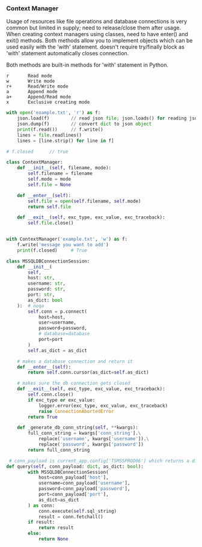 ### Context Manager

Usage of resources like file operations and database connections is very common but limited in supply; need to release/close them after usage. When creating context
managers using classes, need to have enter() and exit() methods. Both methods allow you to implement objects which can be used easily with the 'with' statement. doesn't require try/finally block as 'with' statement automatically closes connection.

Both methods are built-in methods for 'with' statement in Python.

```
r       Read mode
w       Write mode
r+      Read/Write mode
a       Append mode
a+      Append/Read mode
x       Exclusive creating mode
```

```python
with open('example.txt', 'r') as f:
    json.load(f)        // read json file; json.loads() for reading json string
    json.dump(f)        // convert dict to json object
    print(f.read())     // f.write()
    lines = file.readlines()
    lines = [line.strip() for line in f]

# f.closed      // true
```

```python
class ContextManager:
    def __init__(self, filename, mode):
        self.filename = filename
        self.mode = mode
        self.file = None

    def __enter__(self):
        self.file = open(self.filename, self.mode)
        return self.file

    def __exit__(self, exc_type, exc_value, exc_traceback):
        self.file.close()


with ContextManager('example.txt', 'w') as f:
    f.write('message you want to add')
    print(f.closed)     # True
```

```python
class MSSQLDBConnectionSession:
    def __init__(
        self,
        host: str,
        username: str,
        password: str,
        port: str,
        as_dict: bool
    ):  # noqa
        self.conn = p.connect(
            host=host,
            user=username,
            password=password,
            # database=database
            port=port
        )
        self.as_dict = as_dict

    # makes a database connection and return it
    def __enter__(self):
        return self.conn.cursor(as_dict=self.as_dict)

    # makes sure the db connection gets closed
    def __exit__(self, exc_type, exc_value, exc_traceback):
        self.conn.close()
        if exc_type or exc_value:
            logger.error(exc_type, exc_value, exc_traceback)
            raise ConnectionAbortedError
        return True

    def _generate_db_conn_string(self, **kwargs):
        full_conn_string = kwargs['conn_string'].\
            replace('username', kwargs['username']).\
            replace('password', kwargs['password'])
        return full_conn_string

```

```python
 # conn_payload is current_app.config['TSMSSPROD06'] which returns a dict of host, username, password, port
def query(self, conn_payload: dict, as_dict: bool):
        with MSSQLDBConnectionSession(
            host=conn_payload['host'],
            username=conn_payload['username'],
            password=conn_payload['password'],
            port=conn_payload['port'],
            as_dict=as_dict
        ) as conn:
            conn.execute(self.sql_string)
            result = conn.fetchall()
        if result:
            return result
        else:
            return None
```
